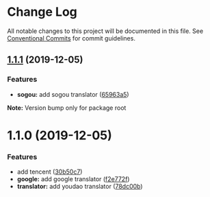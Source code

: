 # Change Log

All notable changes to this project will be documented in this file.
See [Conventional Commits](https://conventionalcommits.org) for commit guidelines.

## [1.1.1](https://github.com/OpenTranslate/OpenTranslate/compare/v1.1.0...v1.1.1) (2019-12-05)


### Features

* **sogou:** add sogou translator ([65963a5](https://github.com/OpenTranslate/OpenTranslate/commit/65963a5))







**Note:** Version bump only for package root





# 1.1.0 (2019-12-05)


### Features

* add tencent ([30b50c7](https://github.com/OpenTranslate/OpenTranslate/commit/30b50c7))
* **google:** add google translator ([f2e772f](https://github.com/OpenTranslate/OpenTranslate/commit/f2e772f))
* **translator:** add youdao translator ([78dc00b](https://github.com/OpenTranslate/OpenTranslate/commit/78dc00b))
